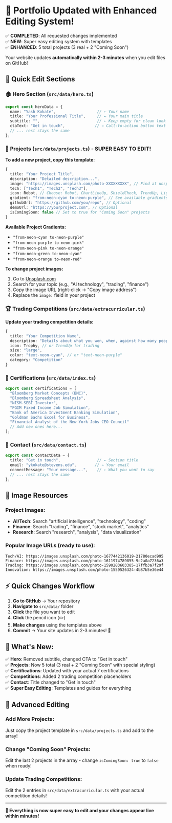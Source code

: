 
# 🚀 Portfolio Updated with Enhanced Editing System!

✅ **COMPLETED**: All requested changes implemented  
✅ **NEW**: Super easy editing system with templates  
✅ **ENHANCED**: 5 total projects (3 real + 2 "Coming Soon")  

Your website updates **automatically within 2-3 minutes** when you edit files on GitHub!

## 📝 Quick Edit Sections

### 🏠 **Hero Section** (`src/data/hero.ts`)
```typescript
export const heroData = {
  name: "Yash Kokate",                  // ← Your name
  title: "Your Professional Title",     // ← Your main title
  subtitle: "",                         // ← Keep empty for clean look
  ctaText: "Get in touch",             // ← Call-to-action button text
  // ... rest stays the same
};
```

### 🚀 **Projects** (`src/data/projects.ts`) - **SUPER EASY TO EDIT!**

**To add a new project, copy this template:**
```typescript
{
  title: "Your Project Title",
  description: "Detailed description...",
  image: "https://images.unsplash.com/photo-XXXXXXXXX", // Find at unsplash.com
  tech: ["Tech1", "Tech2", "Tech3"],
  icon: Robot, // Choose: Robot, ChartLineUp, ShieldCheck, TrendUp, Lightning, Rocket, Brain
  gradient: "from-neon-cyan to-neon-purple", // See available gradients in file
  githubUrl: "https://github.com/you/repo", // Optional
  demoUrl: "https://yourproject.com", // Optional
  isComingSoon: false // Set to true for "Coming Soon" projects
}
```

**Available Project Gradients:**
- `"from-neon-cyan to-neon-purple"`
- `"from-neon-purple to-neon-pink"`
- `"from-neon-pink to-neon-orange"`
- `"from-neon-green to-neon-cyan"`
- `"from-neon-orange to-neon-red"`

**To change project images:**  
1. Go to [Unsplash.com](https://unsplash.com)
2. Search for your topic (e.g., "AI technology", "trading", "finance")  
3. Copy the image URL (right-click → "Copy image address")
4. Replace the `image:` field in your project

### 🏆 **Trading Competitions** (`src/data/extracurricular.ts`)

**Update your trading competition details:**
```typescript
{
  title: "Your Competition Name",
  description: "Details about what you won, when, against how many people...",
  icon: Trophy, // or TrendUp for trading
  size: "large",
  color: "text-neon-cyan", // or "text-neon-purple"
  category: "Competition"
}
```

### 📜 **Certifications** (`src/data/index.ts`)
```typescript
export const certifications = [
  "Bloomberg Market Concepts (BMC)",
  "Bloomberg Spreadsheet Analysis", 
  "NISM-SEBI Investor",
  "PGIM Fixed Income Job Simulation", 
  "Bank of America Investment Banking Simulation",
  "Goldman Sachs Excel for Business", 
  "Financial Analyst of the New York Jobs CEO Council"
  // Add new ones here...
];
```

### 📧 **Contact** (`src/data/contact.ts`)
```typescript
export const contactData = {
  title: "Get in touch",                // ← Section title
  email: "ykokate@stevens.edu",        // ← Your email
  connectMessage: "Your message...",    // ← What you want to say
  // ... rest stays the same
};
```

## 🎨 **Image Resources**

### **Project Images:**
- **AI/Tech**: Search "artificial intelligence", "technology", "coding"
- **Finance**: Search "trading", "finance", "stock market", "analytics"  
- **Research**: Search "research", "analysis", "data visualization"

### **Popular Image URLs** (ready to use):
```
Tech/AI: https://images.unsplash.com/photo-1677442136019-21780ecad995
Finance: https://images.unsplash.com/photo-1611974789855-9c2a0a7236a3
Trading: https://images.unsplash.com/photo-1590283603385-17ffb3a7f29f
Innovation: https://images.unsplash.com/photo-1559526324-4b87b5e36e44
```

## ⚡ **Quick Changes Workflow**

1. **Go to GitHub** → Your repository  
2. **Navigate to** `src/data/` folder  
3. **Click** the file you want to edit  
4. **Click** the pencil icon (✏️)  
5. **Make changes** using the templates above  
6. **Commit** → Your site updates in 2-3 minutes! 🎉

## 🎯 **What's New:**

✅ **Hero**: Removed subtitle, changed CTA to "Get in touch"  
✅ **Projects**: Now 5 total (3 real + 2 "Coming Soon" with special styling)  
✅ **Certifications**: Updated with your actual 7 certifications  
✅ **Competitions**: Added 2 trading competition placeholders  
✅ **Contact**: Title changed to "Get in touch"  
✅ **Super Easy Editing**: Templates and guides for everything  

## 🔧 **Advanced Editing**

### **Add More Projects:**
Just copy the project template in `src/data/projects.ts` and add to the array!

### **Change "Coming Soon" Projects:**
Edit the last 2 projects in the array - change `isComingSoon: true` to `false` when ready!

### **Update Trading Competitions:**
Edit the 2 entries in `src/data/extracurricular.ts` with your actual competition details!

---

**🎯 Everything is now super easy to edit and your changes appear live within minutes!**
